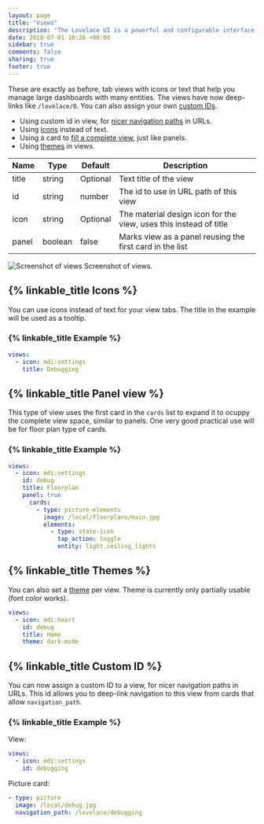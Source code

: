 ```yaml
---
layout: page
title: "Views"
description: "The Lovelace UI is a powerful and configurable interface for Home Assistant."
date: 2018-07-01 10:28 +00:00
sidebar: true
comments: false
sharing: true
footer: true
---
```


These are exactly as before, tab views with icons or text that help you manage large dashboards with many entities. The views have now deep-links like `/lovelace/0`. You can also assign your own [custom IDs](/lovelace/views/#custom-id).

- Using custom id in view, for [nicer navigation paths](/lovelace/views/#custom-id) in URLs.
- Using [icons](/lovelace/views/#icons) instead of text.
- Using a card to [fill a complete view](/lovelace/views/#panel-view), just like panels.
- Using [themes](/lovelace/views/#themes) in views.

| Name | Type | Default | Description
| ---- | ---- | ------- | -----------
| title | string | Optional | Text title of the view
| id | string | number | The id to use in URL path of this view
| icon | string | Optional | The material design icon for the view, uses this instead of title
| panel | boolean | false | Marks view as a panel reusing the first card in the list

<p class='img'>
<img src='/images/lovelace/lovelace_views.gif' alt='Screenshot of views'>
Screenshot of views.
</p>

## {% linkable_title Icons %}

You can use icons instead of text for your view tabs. The title in the example will be used as a tooltip.

### {% linkable_title Example %}

```yaml
views:
  - icon: mdi:settings
    title: Debugging
```

## {% linkable_title Panel view %}

This type of view uses the first card in the `cards` list to expand it to ocuppy the complete view space, similar to panels. One very good practical use will be for floor plan type of cards.

### {% linkable_title Example %}

```yaml
views:
  - icon: mdi:settings
    id: debug
    title: Floorplan
    panel: true
      cards:
        - type: picture-elements
          image: /local/floorplans/main.jpg
          elements:
            - type: state-icon
              tap_action: toggle
              entity: light.ceiling_lights
```

## {% linkable_title Themes %}

You can also set a [theme](/frontend/#themes) per view. Theme is currently only partially usable (font color works).

```yaml
views:
  - icon: mdi:heart
    id: debug
    title: Home
    theme: dark-mode
```

## {% linkable_title Custom ID %}

You can now assign a custom ID to a view, for nicer navigation paths in URLs. This id allows you to deep-link navigation to this view from cards that allow `navigation_path`. 

### {% linkable_title Example %}

View:

```yaml
views:
  - icon: mdi:settings
    id: debugging
```

Picture card:

```yaml
- type: picture
  image: /local/debug.jpg
  navigation_path: /lovelace/debugging
```
